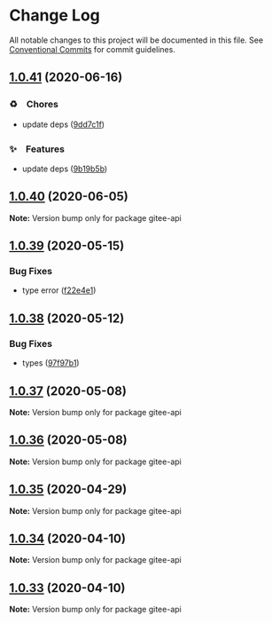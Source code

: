 # Change Log

All notable changes to this project will be documented in this file.
See [Conventional Commits](https://conventionalcommits.org) for commit guidelines.

## [1.0.41](https://github.com/bluelovers/ws-rest/compare/gitee-api@1.0.40...gitee-api@1.0.41) (2020-06-16)


### ♻️　Chores

*  update deps ([9dd7c1f](https://github.com/bluelovers/ws-rest/commit/9dd7c1fc5b40ac28a6f928c89dbf36be1add89c6))


### ✨　Features

*  update deps ([9b19b5b](https://github.com/bluelovers/ws-rest/commit/9b19b5bf40d40a9761fc01fe7daa630fcf4df1e8))





## [1.0.40](https://github.com/bluelovers/ws-rest/compare/gitee-api@1.0.39...gitee-api@1.0.40) (2020-06-05)

**Note:** Version bump only for package gitee-api





## [1.0.39](https://github.com/bluelovers/ws-rest/compare/gitee-api@1.0.38...gitee-api@1.0.39) (2020-05-15)


### Bug Fixes

* type error ([f22e4e1](https://github.com/bluelovers/ws-rest/commit/f22e4e10b17b27a26188ed3c80e78bdf83425aec))





## [1.0.38](https://github.com/bluelovers/ws-rest/compare/gitee-api@1.0.37...gitee-api@1.0.38) (2020-05-12)


### Bug Fixes

* types ([97f97b1](https://github.com/bluelovers/ws-rest/commit/97f97b1ef461c1e46893b1d2df329782e0e9a8da))





## [1.0.37](https://github.com/bluelovers/ws-rest/compare/gitee-api@1.0.36...gitee-api@1.0.37) (2020-05-08)

**Note:** Version bump only for package gitee-api





## [1.0.36](https://github.com/bluelovers/ws-rest/compare/gitee-api@1.0.35...gitee-api@1.0.36) (2020-05-08)

**Note:** Version bump only for package gitee-api





## [1.0.35](https://github.com/bluelovers/ws-rest/compare/gitee-api@1.0.34...gitee-api@1.0.35) (2020-04-29)

**Note:** Version bump only for package gitee-api





## [1.0.34](https://github.com/bluelovers/ws-rest/compare/gitee-api@1.0.33...gitee-api@1.0.34) (2020-04-10)

**Note:** Version bump only for package gitee-api





## [1.0.33](https://github.com/bluelovers/ws-rest/compare/gitee-api@1.0.32...gitee-api@1.0.33) (2020-04-10)

**Note:** Version bump only for package gitee-api
